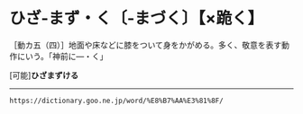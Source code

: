 # ひざ‐まず・く〔‐まづく〕【×跪く】

［動カ五（四）］地面や床などに膝をついて身をかがめる。多く、敬意を表す動作にいう。「神前に―・く」

\[可能\]**ひざまずける**

---
`https://dictionary.goo.ne.jp/word/%E8%B7%AA%E3%81%8F/`